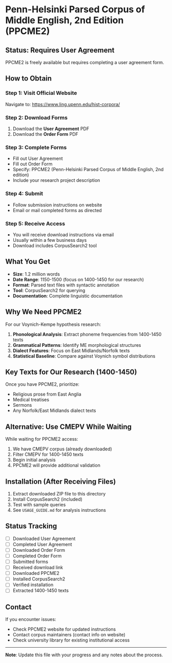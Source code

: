 # Penn-Helsinki Parsed Corpus of Middle English, 2nd Edition (PPCME2)

## Status: Requires User Agreement

PPCME2 is freely available but requires completing a user agreement form.

## How to Obtain

### Step 1: Visit Official Website
Navigate to: https://www.ling.upenn.edu/hist-corpora/

### Step 2: Download Forms
1. Download the **User Agreement** PDF
2. Download the **Order Form** PDF

### Step 3: Complete Forms
- Fill out User Agreement
- Fill out Order Form
- Specify: PPCME2 (Penn-Helsinki Parsed Corpus of Middle English, 2nd edition)
- Include your research project description

### Step 4: Submit
- Follow submission instructions on website
- Email or mail completed forms as directed

### Step 5: Receive Access
- You will receive download instructions via email
- Usually within a few business days
- Download includes CorpusSearch2 tool

## What You Get

- **Size**: 1.2 million words
- **Date Range**: 1150-1500 (focus on 1400-1450 for our research)
- **Format**: Parsed text files with syntactic annotation
- **Tool**: CorpusSearch2 for querying
- **Documentation**: Complete linguistic documentation

## Why We Need PPCME2

For our Voynich-Kempe hypothesis research:

1. **Phonological Analysis**: Extract phoneme frequencies from 1400-1450 texts
2. **Grammatical Patterns**: Identify ME morphological structures
3. **Dialect Features**: Focus on East Midlands/Norfolk texts
4. **Statistical Baseline**: Compare against Voynich symbol distributions

## Key Texts for Our Research (1400-1450)

Once you have PPCME2, prioritize:
- Religious prose from East Anglia
- Medical treatises
- Sermons
- Any Norfolk/East Midlands dialect texts

## Alternative: Use CMEPV While Waiting

While waiting for PPCME2 access:
1. We have CMEPV corpus (already downloaded)
2. Filter CMEPV for 1400-1450 texts
3. Begin initial analysis
4. PPCME2 will provide additional validation

## Installation (After Receiving Files)

1. Extract downloaded ZIP file to this directory
2. Install CorpusSearch2 (included)
3. Test with sample queries
4. See `USAGE_GUIDE.md` for analysis instructions

## Status Tracking

- [ ] Downloaded User Agreement
- [ ] Completed User Agreement
- [ ] Downloaded Order Form
- [ ] Completed Order Form
- [ ] Submitted forms
- [ ] Received download link
- [ ] Downloaded PPCME2
- [ ] Installed CorpusSearch2
- [ ] Verified installation
- [ ] Extracted 1400-1450 texts

## Contact

If you encounter issues:
- Check PPCME2 website for updated instructions
- Contact corpus maintainers (contact info on website)
- Check university library for existing institutional access

---

**Note**: Update this file with your progress and any notes about the process.
